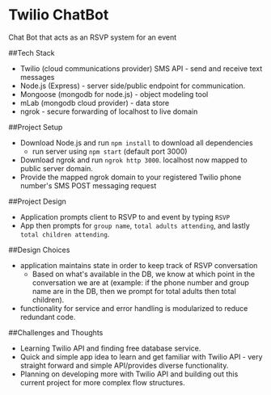 # Twilio ChatBot
Chat Bot that acts as an RSVP system for an event

##Tech Stack
* Twilio (cloud communications provider) SMS API - send and receive text messages
* Node.js (Express) - server side/public endpoint for communication.
* Mongoose (mongodb for node.js) - object modeling tool
* mLab (mongodb cloud provider) - data store
* ngrok - secure forwarding of localhost to live domain

##Project Setup
* Download Node.js and run `npm install` to download all dependencies
  * run server using `npm start` (default port 3000)
* Download ngrok and run `ngrok http 3000`. localhost now mapped to public server domain.
* Provide the mapped ngrok domain to your registered Twilio phone number's SMS POST messaging request

##Project Design
* Application prompts client to RSVP to and event by typing `RSVP`
* App then prompts for `group name`, `total adults attending`, and lastly `total children attending`.

##Design Choices
* application maintains state in order to keep track of RSVP conversation
  * Based on what's available in the DB, we know at which point in the conversation we are at (example: if the phone number and group name are in the DB, then we prompt for total adults then total children).
* functionality for service and error handling is modularized to reduce redundant code.

##Challenges and Thoughts
* Learning Twilio API and finding free database service.
* Quick and simple app idea to learn and get familiar with Twilio API - very straight forward and simple API/provides diverse functionality. 
* Planning on developing more with Twilio API and building out this current project for more complex flow structures.
